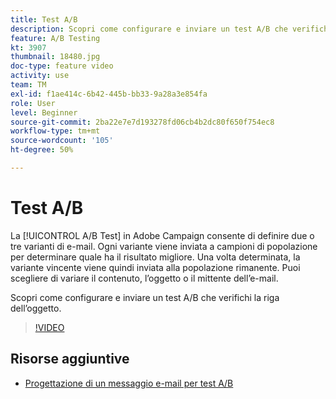 ```yaml
---
title: Test A/B
description: Scopri come configurare e inviare un test A/B che verifichi la riga dell’oggetto.
feature: A/B Testing
kt: 3907
thumbnail: 18480.jpg
doc-type: feature video
activity: use
team: TM
exl-id: f1ae414c-6b42-445b-bb33-9a28a3e854fa
role: User
level: Beginner
source-git-commit: 2ba22e7e7d193278fd06cb4b2dc80f650f754ec8
workflow-type: tm+mt
source-wordcount: '105'
ht-degree: 50%

---
```


# Test A/B

La [!UICONTROL A/B Test] in Adobe Campaign consente di definire due o tre varianti di e-mail. Ogni variante viene inviata a campioni di popolazione per determinare quale ha il risultato migliore. Una volta determinata, la variante vincente viene quindi inviata alla popolazione rimanente. Puoi scegliere di variare il contenuto, l’oggetto o il mittente dell’e-mail.

Scopri come configurare e inviare un test A/B che verifichi la riga dell’oggetto.

>[!VIDEO](https://video.tv.adobe.com/v/18480?quality=12)

## Risorse aggiuntive

* [Progettazione di un messaggio e-mail per test A/B](https://experienceleague.adobe.com/docs/campaign-standard/using/communication-channels/email-messages/designing-an-a-b-test-email.html)
